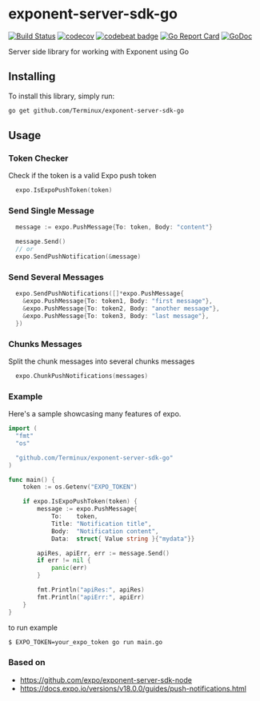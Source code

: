 # exponent-server-sdk-go
[![Build Status](https://travis-ci.org/Terminux/exponent-server-sdk-go.svg?branch=master)](https://travis-ci.org/Terminux/exponent-server-sdk-go)
[![codecov](https://codecov.io/gh/Terminux/exponent-server-sdk-go/branch/master/graph/badge.svg)](https://codecov.io/gh/Terminux/exponent-server-sdk-go)
[![codebeat badge](https://codebeat.co/badges/a6120649-70b0-481f-bae3-c3bbffd18fad)](https://codebeat.co/projects/github-com-terminux-exponent-server-sdk-go-master-b5cb65da-c4d5-46d0-8004-1ce3ded065c4)
[![Go Report Card](https://goreportcard.com/badge/github.com/Terminux/exponent-server-sdk-go)](https://goreportcard.com/report/github.com/Terminux/exponent-server-sdk-go)
[![GoDoc](https://godoc.org/github.com/Terminux/exponent-server-sdk-go?status.svg)](https://godoc.org/github.com/Terminux/exponent-server-sdk-go)

Server side library for working with Exponent using Go

## Installing
To install this library, simply run:
```bash
go get github.com/Terminux/exponent-server-sdk-go
```
## Usage
### Token Checker
Check if the token is a valid Expo push token
```go
  expo.IsExpoPushToken(token)
```

### Send Single Message
```go
  message := expo.PushMessage{To: token, Body: "content"}

  message.Send()
  // or
  expo.SendPushNotification(&message)
```

### Send Several Messages
```go
  expo.SendPushNotifications([]*expo.PushMessage{
    &expo.PushMessage{To: token1, Body: "first message"},
    &expo.PushMessage{To: token2, Body: "another message"},
    &expo.PushMessage{To: token3, Body: "last message"},
  })
```

### Chunks Messages
Split the chunk messages into several chunks messages
```go
  expo.ChunkPushNotifications(messages)
```

### Example
Here's a sample showcasing many features of expo.
```go
import (
  "fmt"
  "os"

  "github.com/Terminux/exponent-server-sdk-go"
)

func main() {
	token := os.Getenv("EXPO_TOKEN")

	if expo.IsExpoPushToken(token) {
		message := expo.PushMessage{
			To:    token,
			Title: "Notification title",
			Body:  "Notification content",
			Data:  struct{ Value string }{"mydata"}}

		apiRes, apiErr, err := message.Send()
		if err != nil {
			panic(err)
		}

		fmt.Println("apiRes:", apiRes)
		fmt.Println("apiErr:", apiErr)
	}
}
```
to run example
```bash
$ EXPO_TOKEN=your_expo_token go run main.go
```
### Based on

  * https://github.com/expo/exponent-server-sdk-node
  * https://docs.expo.io/versions/v18.0.0/guides/push-notifications.html